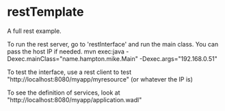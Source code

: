 # restTemplate
A full rest example.

To run the rest server, go to 'restInterface' and run the main class.  You can pass the host IP if needed.
mvn exec:java -Dexec.mainClass="name.hampton.mike.Main" -Dexec.args="192.168.0.51"

To test the interface, use a rest client to test "http://localhost:8080/myapp/myresource" (or whatever the IP is)

To see the definition of services, look at "http://localhost:8080/myapp/application.wadl"
